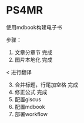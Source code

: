 # PS4MR
使用mdbook构建电子书

步骤：
1. 文章分章节 完成 
2. 图片本地化 完成

< 进行翻译

3. 合并标题，行尾加空格 完成
4. 修正公式 完成
5. 配置giscus
6. 配置mdbook
7. 部署workflow